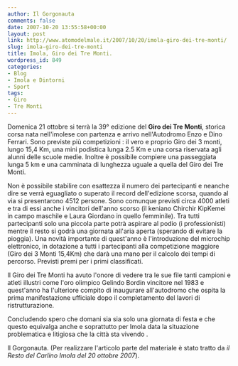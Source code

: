 ```yaml
---
author: Il Gorgonauta
comments: false
date: 2007-10-20 13:55:58+00:00
layout: post
link: http://www.atomodelmale.it/2007/10/20/imola-giro-dei-tre-monti/
slug: imola-giro-dei-tre-monti
title: Imola, Giro dei Tre Monti.
wordpress_id: 849
categories:
- Blog
- Imola e Dintorni
- Sport
tags:
- Giro
- Tre Monti
---
```


Domenica 21 ottobre si terrà la 39° edizione del **Giro dei Tre Monti**, storica corsa nata nell'imolese con partenza e arrivo nell'Autodromo Enzo e Dino Ferrari. Sono previste più competizioni : il vero e proprio Giro dei 3 monti, lungo 15,4 Km, una mini podistica lunga 2.5 Km e una corsa riservata agli alunni delle scuole medie. Inoltre è possibile compiere una passeggiata lunga 5 km e una camminata di lunghezza uguale a quella del Giro dei Tre Monti.

Non è possibile stabilire con esattezza il numero dei partecipanti e neanche dire se verrà eguagliato o superato il record dell'edizione scorsa, quando al via si presentarono 4512 persone. Sono comunque previsti circa 4000 atleti e tra di essi anche i vincitori dell'anno scorso (il keniano Chirchir KipKemei in campo maschile e Laura Giordano in quello femminile). Tra tutti partecipanti solo una piccola parte potrà aspirare al podio (i professionisti) mentre il resto si godrà una giornata all'aria aperta (sperando di evitare la pioggia). Una novità importante di quest'anno è l'introduzione del microchip elettronico, in dotazione a tutti i partecipanti alla competizione maggiore (Giro dei 3 Monti 15,4Km) che darà una mano per il calcolo dei tempi di percorso. Previsti premi per i primi classificati.

<!-- more -->


Il Giro dei Tre Monti ha avuto l'onore di vedere tra le sue file tanti campioni e atleti illustri come l'oro olimpico Gelindo Bordin vincitore nel 1983 e quest'anno ha l'ulteriore compito di inaugurare all'autodromo che ospita la prima manifestazione ufficiale dopo il completamento del lavori di ristrutturazione.

Concludendo spero che domani sia sia solo una giornata di festa e che questo equivalga anche e soprattutto per Imola data la situazione problematica e litigiosa che la città sta vivendo .

Il Gorgonauta. (Per realizzare l'articolo parte del materiale è stato tratto da _il Resto del Carlino Imola _del_ 20 ottobre 2007_).
